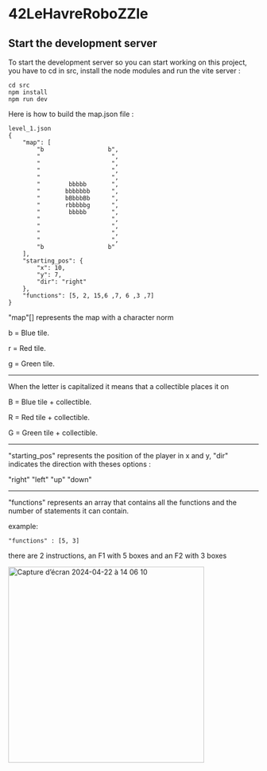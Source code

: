 # 42LeHavreRoboZZle

## Start the development server
To start the development server so you can start working on this project, you have to cd in src, install the node modules and run the vite server :

```
cd src
npm install
npm run dev
```

Here is how to build the map.json file :
```
level_1.json
{
	"map": [
		"b                  b",
		"                    ",
		"                    ",
		"                    ",
		"                    ",
		"        bbbbb       ",
		"       bbbbbbb      ",
		"       bBbbbBb      ",
		"       rbbbbbg      ",
		"        bbbbb       ",
		"                    ",
		"                    ",
		"                    ",
		"                    ",
		"b                  b"
	],
	"starting_pos": {
		"x": 10,
		"y": 7,
		"dir": "right"
	},
	"functions": [5, 2, 15,6 ,7, 6 ,3 ,7]
}
```

"map"[] represents the map with a character norm

b = Blue tile.

r = Red tile.

g = Green tile.

-----

When the letter is capitalized it means that a collectible places it on

B = Blue tile + collectible.

R = Red tile + collectible.

G = Green tile + collectible.

-----

"starting_pos" represents the position of the player in x and y, "dir" indicates the direction with theses options : 

"right"
"left"
"up"
"down"

-----

"functions" represents an array that contains all the functions and the number of statements it can contain.

example:
```
"functions" : [5, 3]
```
there are 2 instructions, an F1 with 5 boxes and an F2 with 3 boxes

<img width="394" alt="Capture d’écran 2024-04-22 à 14 06 10" src="https://github.com/42LeHavre/42LeHavreRoboZZle/assets/90618758/23e62e80-55ce-4bbc-9156-8dd92c5b46ce">

